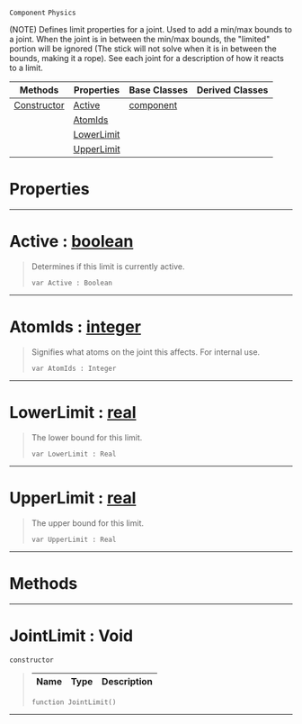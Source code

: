  `Component` `Physics`



(NOTE) Defines limit properties for a joint. Used to add a min/max bounds to a joint. When the joint is in between the min/max bounds, the "limited" portion will be ignored (The stick will not solve when it is in between the bounds, making it a rope). See each joint for a description of how it reacts to a limit.

|Methods|Properties|Base Classes|Derived Classes|
|---|---|---|---|
|[ Constructor](https://github.com/PlasmaEngine/PlasmaDocs/blob/master/code_reference/class_reference/jointlimit.markdown#jointlimit-void)|[ Active](https://github.com/PlasmaEngine/PlasmaDocs/blob/master/code_reference/class_reference/jointlimit.markdown#active-plasma-engine-docum)|[component](https://github.com/PlasmaEngine/PlasmaDocs/blob/master/code_reference/class_reference/component.markdown)| |
| |[ AtomIds](https://github.com/PlasmaEngine/PlasmaDocs/blob/master/code_reference/class_reference/jointlimit.markdown#atomids-plasma-engine-docu)| | |
| |[ LowerLimit](https://github.com/PlasmaEngine/PlasmaDocs/blob/master/code_reference/class_reference/jointlimit.markdown#lowerlimit-plasma-engine-d)| | |
| |[ UpperLimit](https://github.com/PlasmaEngine/PlasmaDocs/blob/master/code_reference/class_reference/jointlimit.markdown#upperlimit-plasma-engine-d)| | |


 #  Properties


---  
 #  Active : [boolean](https://github.com/PlasmaEngine/PlasmaDocs/blob/master/code_reference/lightning_base_types/boolean.markdown)

> Determines if this limit is currently active.
> ``` lang=cpp, name=Lightning
> var Active : Boolean


---  
 #  AtomIds : [integer](https://github.com/PlasmaEngine/PlasmaDocs/blob/master/code_reference/lightning_base_types/integer.markdown)

> Signifies what atoms on the joint this affects. For internal use.
> ``` lang=cpp, name=Lightning
> var AtomIds : Integer


---  
 #  LowerLimit : [real](https://github.com/PlasmaEngine/PlasmaDocs/blob/master/code_reference/lightning_base_types/real.markdown)

> The lower bound for this limit.
> ``` lang=cpp, name=Lightning
> var LowerLimit : Real


---  
 #  UpperLimit : [real](https://github.com/PlasmaEngine/PlasmaDocs/blob/master/code_reference/lightning_base_types/real.markdown)

> The upper bound for this limit.
> ``` lang=cpp, name=Lightning
> var UpperLimit : Real


---  
 #  Methods


---  
 #  JointLimit : Void

 `constructor`

> 
> |Name|Type|Description|
> |---|---|---|
> ``` lang=cpp, name=Lightning
> function JointLimit()
> ``` 


---  
 

 